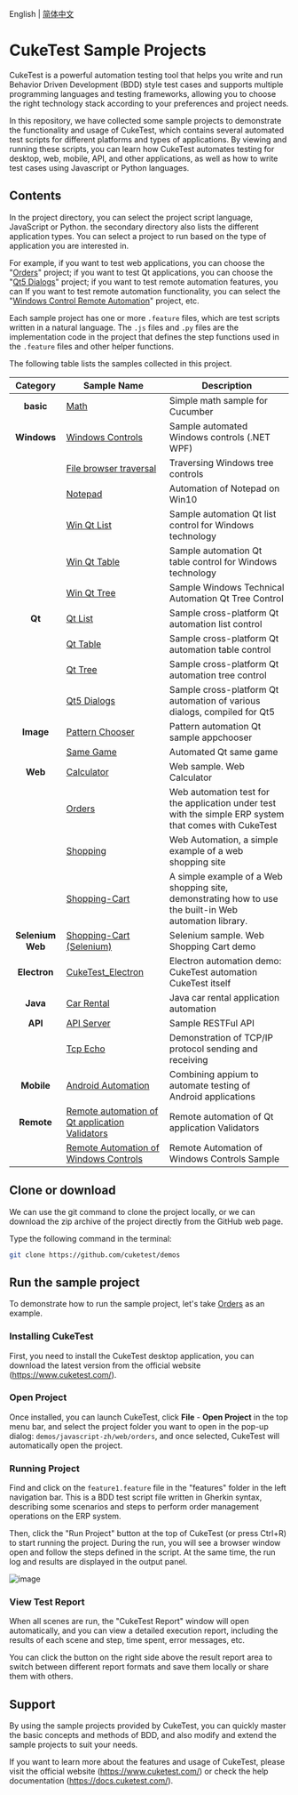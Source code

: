 English | [简体中文](./README.zh-CN.md)

# CukeTest Sample Projects

CukeTest is a powerful automation testing tool that helps you write and run Behavior Driven Development (BDD) style test cases and supports multiple programming languages and testing frameworks, allowing you to choose the right technology stack according to your preferences and project needs.

In this repository, we have collected some sample projects to demonstrate the functionality and usage of CukeTest, which contains several automated test scripts for different platforms and types of applications. By viewing and running these scripts, you can learn how CukeTest automates testing for desktop, web, mobile, API, and other applications, as well as how to write test cases using Javascript or Python languages.

## Contents

In the project directory, you can select the project script language, JavaScript or Python. the secondary directory also lists the different application types. You can select a project to run based on the type of application you are interested in.

For example, if you want to test web applications, you can choose the "[Orders](javascript-zh/web/orders)" project; if you want to test Qt applications, you can choose the "[Qt5 Dialogs](javascript-zh/qt/qt-dialog)" project; if you want to test remote automation features, you can If you want to test remote automation functionality, you can select the "[Windows Control Remote Automation](javascript-zh/remote/remote_windows_controls)" project, etc.

Each sample project has one or more `.feature` files, which are test scripts written in a natural language. The `.js` files and `.py` files are the implementation code in the project that defines the step functions used in the `.feature` files and other helper functions.

The following table lists the samples collected in this project.

|     Category     | Sample Name                                                                                 | Description                                                                                            |
|:----------------:| ------------------------------------------------------------------------------------------- | ------------------------------------------------------------------------------------------------------ |
|    **basic**     | [Math](javascript-zh/basic/math)                                                            | Simple math sample for Cucumber                                                                        |
|   **Windows**    | [Windows Controls](javascript-zh/windows_controls)                                          | Sample automated Windows controls (.NET WPF)                                                           |
|                  | [File browser traversal](javascript-zh/windows/explorer-tree)                               | Traversing Windows tree controls                                                                       |
|                  | [Notepad](javascript-zh/windows/notepad-test-zh)                                            | Automation of Notepad on Win10                                                                         |
|                  | [Win Qt List](javascript-zh/windows/win-qt-list)                                            | Sample automation Qt list control for Windows technology                                               |
|                  | [Win Qt Table](javascript-zh/windows/win-qt-table)                                          | Sample automation Qt table control for Windows technology                                              |
|                  | [Win Qt Tree](javascript-zh/windows/win-qt-tree)                                            | Sample Windows Technical Automation Qt Tree Control                                                    |
|      **Qt**      | [Qt List](javascript-zh/qt/qt-list)                                                         | Sample cross-platform Qt automation list control                                                       |
|                  | [Qt Table](javascript-zh/qt/qt-table)                                                       | Sample cross-platform Qt automation table control                                                      |
|                  | [Qt Tree](javascript-zh/qt/qt-tree)                                                         | Sample cross-platform Qt automation tree control                                                       |
|                  | [Qt5 Dialogs](javascript-zh/qt/qt-dialog)                                                   | Sample cross-platform Qt automation of various dialogs, compiled for Qt5                               |
|    **Image**     | [Pattern Chooser](javascript-zh/windows/pattern-chooser)                                    | Pattern automation Qt sample appchooser                                                                |
|                  | [Same Game](javascript-zh/windows/pattern-game)                                             | Automated Qt same game                                                                                 |
|     **Web**      | [Calculator](javascript-en/web/calculator)                                                  | Web sample. Web Calculator                                                                             |
|                  | [Orders](javascript-zh/web/orders)                                                          | Web automation test for the application under test with the simple ERP system that comes with CukeTest |
|                  | [Shopping](javascript-zh/web/shopping)                                                      | Web Automation, a simple example of a web shopping site                                                |
|                  | [Shopping-Cart](javascript-zh/web/shopping-cart)                                            | A simple example of a Web shopping site, demonstrating how to use the built-in Web automation library. |
| **Selenium Web** | [Shopping-Cart (Selenium)](javascript-en/web/shopping-cart-selenium)                        | Selenium sample. Web Shopping Cart demo                                                                |
|   **Electron**   | [CukeTest_Electron](javascript-zh/windows/cuketest_electron)                                | Electron automation demo: CukeTest automation CukeTest itself                                          |
|     **Java**     | [Car Rental](javascript-zh/java-samples/car-rental)                                         | Java car rental application automation                                                                 |
|     **API**      | [API Server](javascript-zh/api_service)                                                     | Sample RESTFul API                                                                                     |
|                  | [Tcp Echo](javascript-zh/tcp-protocol)                                                      | Demonstration of TCP/IP protocol sending and receiving                                                 |
|    **Mobile**    | [Android Automation](javascript-zh/mobile/appium-android)                                   | Combining appium to automate testing of Android applications                                           |
|    **Remote**    | [Remote automation of Qt application Validators](javascript-zh/remote/remote_qt_validators) | Remote automation of Qt application Validators                                                         |
|                  | [Remote Automation of Windows Controls](javascript-zh/remote/remote_windows_controls)       | Remote Automation of Windows Controls Sample                                                           |

## Clone or download

We can use the git command to clone the project locally, or we can download the zip archive of the project directly from the GitHub web page.

Type the following command in the terminal:
```bash
git clone https://github.com/cuketest/demos
```

## Run the sample project

To demonstrate how to run the sample project, let's take [Orders](javascript-zh/web/orders) as an example.

### Installing CukeTest

First, you need to install the CukeTest desktop application, you can download the latest version from the official website (https://www.cuketest.com/).

### Open Project

Once installed, you can launch CukeTest, click **File** - **Open Project** in the top menu bar, and select the project folder you want to open in the pop-up dialog: `demos/javascript-zh/web/orders`, and once selected, CukeTest will automatically open the project.

### Running Project

Find and click on the `feature1.feature` file in the "features" folder in the left navigation bar. This is a BDD test script file written in Gherkin syntax, describing some scenarios and steps to perform order management operations on the ERP system.

Then, click the "Run Project" button at the top of CukeTest (or press Ctrl+R) to start running the project. During the run, you will see a browser window open and follow the steps defined in the script. At the same time, the run log and results are displayed in the output panel.

![image](https://www.cuketest.com/zh-cn/quick_start/assets/samples_run.png)

### View Test Report

When all scenes are run, the "CukeTest Report" window will open automatically, and you can view a detailed execution report, including the results of each scene and step, time spent, error messages, etc.

You can click the button on the right side above the result report area to switch between different report formats and save them locally or share them with others.

## Support
By using the sample projects provided by CukeTest, you can quickly master the basic concepts and methods of BDD, and also modify and extend the sample projects to suit your needs.

If you want to learn more about the features and usage of CukeTest, please visit the official website (https://www.cuketest.com/) or check the help documentation (https://docs.cuketest.com/).
